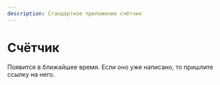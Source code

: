```yaml
---
description: Стандартное приложение счётчик
---
```


# Счётчик

Появится в ближайшее время. Если оно уже написано, то пришлите ссылку на него.
